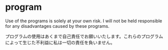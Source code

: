 # program
Use of the programs is solely at your own risk. I will not be held responsible for any disadvantages caused by these programs.

プログラムの使用はあくまで自己責任でお願いいたします。これらのプログラムによって生じた不利益に私は一切の責任を負いません。

